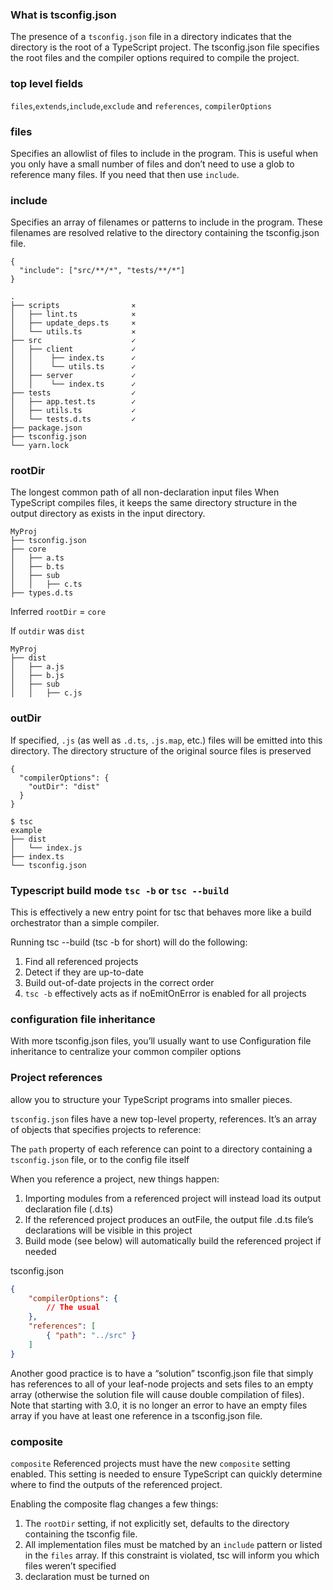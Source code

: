

### What is tsconfig.json

The presence of a `tsconfig.json` file in a directory indicates that the directory is the root of a TypeScript project. The tsconfig.json file specifies the root files and the compiler options required to compile the project.


### top level fields

`files`,`extends`,`include`,`exclude` and `references`, `compilerOptions`

### files

Specifies an allowlist of files to include in the program.
This is useful when you only have a small number of files and don’t need to use a glob to reference many files. If you need that then use `include`.

### include

Specifies an array of filenames or patterns to include in the program. These filenames are resolved relative to the directory containing the tsconfig.json file.

```
{
  "include": ["src/**/*", "tests/**/*"]
}
```

```
.
├── scripts                ⨯
│   ├── lint.ts            ⨯
│   ├── update_deps.ts     ⨯
│   └── utils.ts           ⨯
├── src                    ✓
│   ├── client             ✓
│   │    ├── index.ts      ✓
│   │    └── utils.ts      ✓
│   ├── server             ✓
│   │    └── index.ts      ✓
├── tests                  ✓
│   ├── app.test.ts        ✓
│   ├── utils.ts           ✓
│   └── tests.d.ts         ✓
├── package.json
├── tsconfig.json
└── yarn.lock
```

### rootDir

The longest common path of all non-declaration input files
When TypeScript compiles files, it keeps the same directory structure in the output directory as exists in the input directory.

```
MyProj
├── tsconfig.json
├── core
│   ├── a.ts
│   ├── b.ts
│   ├── sub
│   │   ├── c.ts
├── types.d.ts
```
Inferred `rootDir` = `core`

If `outdir` was `dist`
```
MyProj
├── dist
│   ├── a.js
│   ├── b.js
│   ├── sub
│   │   ├── c.js
```

### outDir

If specified, `.js` (as well as `.d.ts`, `.js.map`, etc.) files will be emitted into this directory. The directory structure of the original source files is preserved

```
{
  "compilerOptions": {
    "outDir": "dist"
  }
}
```

```
$ tsc
example
├── dist
│   └── index.js
├── index.ts
└── tsconfig.json
```

### Typescript build mode `tsc -b` or `tsc --build`

This is effectively a new entry point for tsc that behaves more like a build orchestrator than a simple compiler.

Running tsc --build (tsc -b for short) will do the following:

1. Find all referenced projects
2. Detect if they are up-to-date
3. Build out-of-date projects in the correct order
4. `tsc -b` effectively acts as if noEmitOnError is enabled for all projects

### configuration file inheritance

With more tsconfig.json files, you’ll usually want to use Configuration file inheritance to centralize your common compiler options

### Project references

allow you to structure your TypeScript programs into smaller pieces.

`tsconfig.json` files have a new top-level property, references. It’s an array of objects that specifies projects to reference:

The `path` property of each reference can point to a directory containing a `tsconfig.json` file, or to the config file itself

When you reference a project, new things happen:

1. Importing modules from a referenced project will instead load its output declaration file (.d.ts)
2. If the referenced project produces an outFile, the output file .d.ts file’s declarations will be visible in this project
3. Build mode (see below) will automatically build the referenced project if needed


tsconfig.json
```json
{
    "compilerOptions": {
        // The usual
    },
    "references": [
        { "path": "../src" }
    ]
}
```
Another good practice is to have a “solution” tsconfig.json file that simply has references to all of your leaf-node projects and sets files to an empty array (otherwise the solution file will cause double compilation of files). Note that starting with 3.0, it is no longer an error to have an empty files array if you have at least one reference in a tsconfig.json file.


### composite

`composite`
Referenced projects must have the new `composite` setting enabled. This setting is needed to ensure TypeScript can quickly determine where to find the outputs of the referenced project.

Enabling the composite flag changes a few things:

1. The `rootDir` setting, if not explicitly set, defaults to the directory containing the tsconfig file.
2. All implementation files must be matched by an `include` pattern or listed in the `files` array. If this constraint is violated, tsc will inform you which files weren’t specified
3. declaration must be turned on